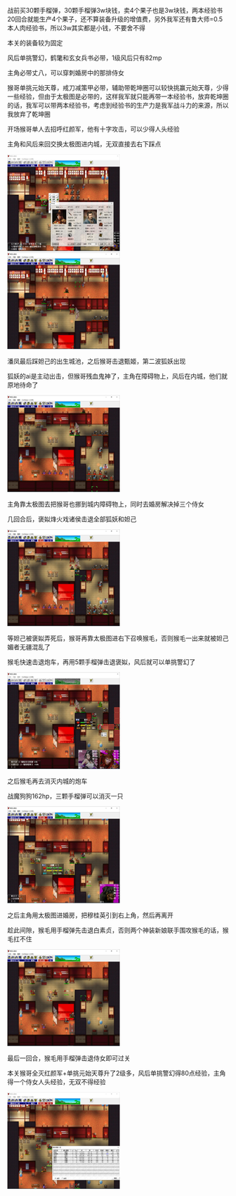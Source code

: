 战前买30颗手榴弹，30颗手榴弹3w块钱，卖4个果子也是3w块钱，两本经验书20回合就能生产4个果子，还不算装备升级的增值费，另外我军还有鲁大师=0.5本人肉经验书，所以3w其实都是小钱，不要舍不得

本关的装备较为固定

风后单挑警幻，鹤氅和玄女兵书必带，1级风后只有82mp

主角必带丈八，可以穿刺婚房中的那排侍女

猴哥单挑元始天尊，戒刀减策甲必带，辅助带乾坤圈可以较快挑赢元始天尊，少得一些经验，但由于太极图是必带的，这样我军就只能再带一本经验书，放弃乾坤圈的话，我军可以带两本经验书，考虑到经验书的生产力是我军战斗力的来源，所以我放弃了乾坤圈

开场猴哥单人去招呼红颜军，他有十字攻击，可以少得人头经验

主角和风后来回交换太极图进内城，无双直接去右下踩点

<img src="https://raw.githubusercontent.com/Avanti1980/myth-of-three-kingdoms/master/img/16/01.jpg" style="zoom:25%;" />
<img src="https://raw.githubusercontent.com/Avanti1980/myth-of-three-kingdoms/master/img/16/02.jpg" style="zoom:25%;" />

潘凤最后踩妲己的出生城池，之后猴哥击退甄姬，第二波狐妖出现

狐妖的ai是主动出击，但猴哥残血鬼神了，主角在障碍物上，风后在内城，他们就原地待命了

<img src="https://raw.githubusercontent.com/Avanti1980/myth-of-three-kingdoms/master/img/16/03.jpg" style="zoom:25%;" />

主角靠太极图去把猴哥也挪到城内障碍物上，同时去婚房解决掉三个侍女

几回合后，褒姒烽火戏诸侯击退全部狐妖和妲己

<img src="https://raw.githubusercontent.com/Avanti1980/myth-of-three-kingdoms/master/img/16/04.jpg" style="zoom:25%;" />

等妲己被褒姒弄死后，猴哥再靠太极图进右下召唤猴毛，否则猴毛一出来就被妲己媚者无疆混乱了

猴毛快速击退炮车，再用5颗手榴弹击退褒姒，风后就可以单挑警幻了

<img src="https://raw.githubusercontent.com/Avanti1980/myth-of-three-kingdoms/master/img/16/06.jpg" style="zoom:25%;" />

之后猴毛再去消灭内城的炮车

战魔狗狗162hp，三颗手榴弹可以消灭一只

<img src="https://raw.githubusercontent.com/Avanti1980/myth-of-three-kingdoms/master/img/16/07.jpg" style="zoom:25%;" />

之后主角用太极图进婚房，把穆桂英引到右上角，然后再离开

趁此间隙，猴毛用手榴弹先击退白素贞，否则两个神装新娘联手围攻猴毛的话，猴毛扛不住

<img src="https://raw.githubusercontent.com/Avanti1980/myth-of-three-kingdoms/master/img/16/08.jpg" style="zoom:25%;" />

最后一回合，猴毛用手榴弹击退侍女即可过关

本关猴哥全灭红颜军+单挑元始天尊升了2级多，风后单挑警幻得80点经验，主角得一个侍女人头经验，无双不得经验

<img src="https://raw.githubusercontent.com/Avanti1980/myth-of-three-kingdoms/master/img/16/09.jpg" style="zoom:25%;" />